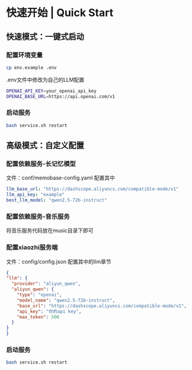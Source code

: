 # 快速开始 | Quick Start

## 快速模式：一键式启动
### 配置环境变量
```bash
cp env.example .env
```
.env文件中修改为自己的LLM配置
```bash
OPENAI_API_KEY=your_openai_api_key
OPENAI_BASE_URL=https://api.openai.com/v1
```

### 启动服务
```bash
bash service.sh restart
```


## 高级模式：自定义配置
### 配置依赖服务-长记忆模型
文件：conf/memobase-config.yaml 
配置其中
```yaml
llm_base_url: "https://dashscope.aliyuncs.com/compatible-mode/v1"
llm_api_key: "example"
best_llm_model: "qwen2.5-72b-instruct"
```

### 配置依赖服务-音乐服务
将音乐服务代码放在music目录下即可


### 配置xiaozhi服务端
文件：config/config.json
配置其中的llm章节
```json
{
"llm": {
  "provider": "aliyun_qwen",
  "aliyun_qwen": {
    "type": "openai",
    "model_name": "qwen2.5-72b-instruct",
    "base_url": "https://dashscope.aliyuncs.com/compatible-mode/v1",
    "api_key": "你的api key",
    "max_token": 500
  }
}
}
```

### 启动服务
```bash
bash service.sh restart
```
